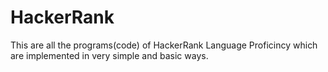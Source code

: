 # HackerRank
This are all the programs(code) of HackerRank Language Proficincy which are implemented in very simple and basic ways. 
